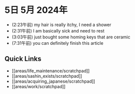 # 5日 5月 2024年
- (2:23午前) my hair is really itchy, I need a shower
- (2:31午前) I am basically sick and need to rest
- (3:03午前) just bought some homing keys that are ceramic
- (7:31午前) you can definitely finish this article



 



## Quick Links
- [[areas/life_maintenance/scratchpad]]
- [[areas/sashin_exists/scratchpad]]
- [[areas/acquiring_japanese/scratchpad]]
- [[areas/work/scratchpad]]
